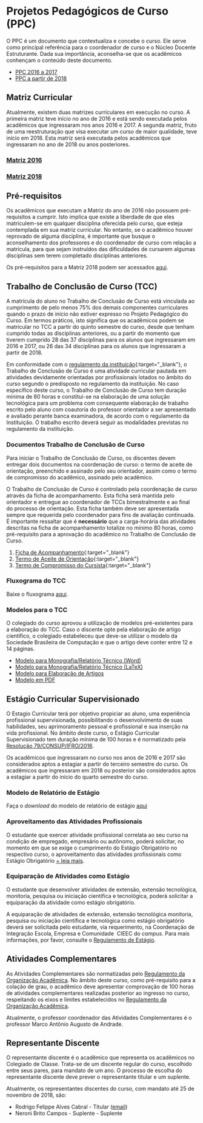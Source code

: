 # Projetos Pedagógicos de Curso (PPC)
O PPC é um documento que contextualiza e concebe o curso. Ele serve como principal referência para o coordenador de curso e o Núcleo Docente Estruturante. Dada sua importância, aconselha-se que os acadêmicos conhençam o conteúdo deste documento.

 - [PPC 2016 a 2017](https://drive.google.com/file/d/1SO7jyiR0_I3PXQCwLWOhWoruCsze3EsL/view?usp=sharing)
 - [PPC a partir de 2018](https://drive.google.com/file/d/1Ut1_sUNPZpwAObERxqfLQ-oEqp0Ip5CP/view?usp=sharing)

## Matriz Curricular
Atualmente, existem duas matrizes curriculares em execução no curso. A primeira matriz teve início no ano de 2016 e está sendo executada pelos acadêmicos que ingressaram nos anos 2016 e 2017. A segunda matriz, fruto de uma reestruturação que visa executar um curso de maior qualidade, teve início em 2018. Esta matriz será executada pelos acadêmicos que ingressaram no ano de 2018 ou anos posteriores.
### [Matriz 2016](matriz2016.md)
### [Matriz 2018](matriz2018.md)

## Pré-requisitos
Os acadêmicos que executam a Matriz do ano de 2016 não possuem pré-requisitos a cumprir. Isto implica que existe a liberdade de que eles matriculem-se em qualquer disciplina oferecida pelo curso, que esteja contemplada em sua matriz curricular. No entanto, se o acadêmico houver reprovado de alguma disciplina, é importante que busque o aconselhamento dos professores e do coordenador de curso com relação a matrícula, para que sejam instruídos das dificuldades de cursarem algumas disciplinas sem terem completado disciplinas anteriores.

Os pré-requisitos para a Matriz 2018 podem ser acessados [aqui](prerequisitos2018.md).

## Trabalho de Conclusão de Curso (TCC)
A matrícula do aluno no Trabalho de Conclusão de Curso está vinculada ao cumprimento de pelo menos 75% dos demais componentes curriculares quando o prazo de início não estiver expresso no Projeto Pedagógico do Curso. Em termos práticos, isto significa que os acadêmicos podem se matricular no TCC a partir do quinto semestre do curso, desde que tenham cumprido todas as disciplinas anteriores, ou a partir do momento que tiverem cumprido 28 das 37 disciplinas para os alunos que ingressaram em 2016 e 2017, ou 26 das 34 disciplinas para os alunos que ingressaram a partir de 2018.

Em conformidade com o [regulamento da instituição](https://drive.google.com/file/d/1Y7W--bNQhib6z3BuQVvPQE4Oe_ZYrqBN/view?usp=sharing){:target="_blank"}, o Trabalho de Conclusão de Curso é uma atividade curricular pautada em atividades devidamente orientadas por profissionais lotados no âmbito do curso segundo o predisposto no regulamento da instituição. No caso específico deste curso, o Trabalho de Conclusão de Curso tem duração mínima de 80 horas e constitui-se na elaboração de uma solução tecnológica para um problema com consequente elaboração de trabalho escrito pelo aluno com coautoria do professor orientador a ser apresentado e avaliado perante banca examinadora, de acordo com o regulamento da Instituição. O trabalho escrito deverá seguir as modalidades previstas no regulamento da instituição.

### Documentos Trabalho de Conclusão de Curso
Para iniciar o Trabalho de Conclusão de Curso, os discentes devem entregar dois documentos na coordenação de curso: o termo de aceite de orientação, preenchido e assinado pelo seu orientador, assim como o termo de compromisso do acadêmico, assinado pelo acadêmico.

O Trabalho de Conclusão de Curso é controlado pela coordenação de curso através da ficha de acompanhamento. Esta ficha será mantida pelo orientador e entregue ao coordenador de TCCs bimestralmente e ao final do processo de orientação. Esta ficha também deve ser apresentada sempre que requerida pelo coordenador para fins de avaliação continuada. É importante ressaltar que é **necessário** que a carga-horária das atividades descritas na ficha de acompanhamento totalize no mínimo 80 horas, como pré-requisito para a aprovação do acadêmico no Trabalho de Conclusão de Curso.

1. [Ficha de Acompanhamento](https://drive.google.com/open?id=1xYMvGIEIPx2Od7VLBJAsY-XgtBEC8l6X){:target="_blank"}
2. [Termo de Aceite de Orientação](https://drive.google.com/file/d/16Vlzgi8sV7i6o7LftX6brEeKzP5aBwSZ/view?usp=sharing){:target="_blank"}
3. [Termo de Compromisso do Cursista](https://drive.google.com/file/d/1o1OWNuFEe-efVIzPBiPCG19jqYs3xJTi/view?usp=sharing){:target="_blank"}

### Fluxograma do TCC 
Baixe o fluxograma [aqui](https://drive.google.com/file/d/1E7w3rT8TeIjPoFM4UkKkv0f9flDYuFLt/view?usp=sharing).

### Modelos para o TCC
O colegiado do curso aprovou a utilização de modelos pré-existentes para a elaboração do TCC. Caso o discente opte pela elaboração de artigo científico, o colegiado estabeleceu que deve-se utilizar o modelo da Sociedade Brasileira de Computação e que o artigo deve conter entre 12 e 14 páginas.

 - [Modelo para Monografia/Relatório Técnico (Word)](https://drive.google.com/file/d/1S2C-1ESf7XwYFCEboTN10sjQ_MSg7dRs/view?usp=sharing)
 - [Modelo para Monografia/Relatório Técnico (LaTeX)](https://drive.google.com/file/d/1-1AbEHaMzHmBhIvj_Smt8J3cpEHDRV2v/view?usp=sharing)
 - [Modelo para Elaboração de Artigos](https://drive.google.com/file/d/15iVio5f4Z5tEJYGLvcmIaE8M90O6m7Vy/view?usp=sharing)
 - [Modelo em PDF](https://drive.google.com/file/d/1bVlpDlKoPc9RyQww3b2kjhspaKWjf14D/view?usp=sharing)

## Estágio Curricular Supervisionado
O Estagio Curricular terá por objetivo propiciar ao aluno, uma experiência profissional supervisionada, possibilitando o desenvolvimento de suas habilidades, seu aprimoramento pessoal e profissional e sua inserção na vida profissional. No âmbito deste curso, o Estágio Curricular Supervisionado tem duração mínima de 100 horas e é normatizado pela [Resolução 79/CONSUP/IFRO/2016](https://drive.google.com/file/d/1is99LyOYpzHprO--sNzq8HeohDBxL2Hi/view?usp=sharing). 

Os acadêmicos que ingressaram no curso nos anos de 2016 e 2017 são considerados aptos a estagiar a partir do terceiro semestre do curso. Os acadêmicos que ingressaram em 2018 ou posterior são considerados aptos a estagiar a partir do início do quarto semestre do curso.

### Modelo de Relatório de Estágio
Faça o *download* do modelo de relatório de estágio [aqui](https://drive.google.com/file/d/1mis2kClFbSr-OXhG4kj9y1WtEYcq7y6P/view?usp=sharing)
<!-- Clique [aqui](docs-estagio.md) para acessar os demais documentos relacionados.-->

### Aproveitamento das Atividades Profissionais
O estudante que exercer atividade profissional correlata ao seu curso na condição de empregado, empresário ou autônomo, poderá solicitar, no momento em que se exige o cumprimento do Estágio Obrigatório no respectivo curso, o aproveitamento das atividades profissionais como Estágio Obrigatório [+ leia mais](https://drive.google.com/file/d/1is99LyOYpzHprO--sNzq8HeohDBxL2Hi/view?usp=sharing).

### Equiparação de Atividades como Estágio
O estudante que desenvolver atividades de extensão, extensão tecnológica, monitoria, pesquisa ou iniciação científica e tecnológica, poderá solicitar a equiparação da atividade como estágio obrigatório.

A equiparação de atividades de extensão, extensão tecnológica monitoria, pesquisa ou iniciação científica e tecnológica como estágio obrigatório deverá ser solicitada pelo estudante, via requerimento, na Coordenação de Integração Escola, Empresa e Comunidade ­ CIEEC do *campus*. Para mais informações, por favor, consulte o [Regulamento de Estágio](https://drive.google.com/file/d/1is99LyOYpzHprO--sNzq8HeohDBxL2Hi/view?usp=sharing).

## Atividades Complementares
As Atividades Complementares são normatizadas pelo [Regulamento da Organização Acadêmica](https://drive.google.com/file/d/1aS53bX3Jtn9dZ53lZ-kEr864NhK9PAyz/view?usp=sharing). No âmbito deste curso, como pré-requisito para a colação de grau, o acadêmico deve apresentar comprovação de 100 horas de atividades complementares realizadas posterior ao ingresso no curso, respeitando os eixos e limites estabelecidos no [Regulamento da Organização Acadêmica](https://drive.google.com/file/d/1aS53bX3Jtn9dZ53lZ-kEr864NhK9PAyz/view?usp=sharing). 

Atualmente, o professor coordenador das Atividades Complementares é o professor Marco Antônio Augusto de Andrade.


## Representante Discente
O representante discente é o acadêmico que representa os acadêmicos no Colegiado de Classe. Trata-se de um discente regular do curso, escolhido entre seus pares, para mandato de um ano. O processo de escolha do representante discente deve prever o representante titular e um suplente.

Atualmente, os representantes discentes do curso, com mandato até 25 de novembro de 2018, são:

 - Rodrigo Felippe Alves Cabral  - Titular ([email](mailto:rodrigofelippeac@gmail.com))
 - Neroni Brito Campos - Suplente - Suplente

<!-- You can use the [editor on GitHub](https://github.com/ADSVilhena/ADSVilhena.github.io/edit/master/index.md) to maintain and preview the content for your website in Markdown files.

Whenever you commit to this repository, GitHub Pages will run [Jekyll](https://jekyllrb.com/) to rebuild the pages in your site, from the content in your Markdown files.

### Markdown

Markdown is a lightweight and easy-to-use syntax for styling your writing. It includes conventions for

```markdown
Syntax highlighted code block

# Header 1
## Header 2
### Header 3

- Bulleted
- List

1. Numbered
2. List

**Bold** and _Italic_ and `Code` text

[Link](url) and ![Image](src)
```

For more details see [GitHub Flavored Markdown](https://guides.github.com/features/mastering-markdown/).

### Jekyll Themes

Your Pages site will use the layout and styles from the Jekyll theme you have selected in your [repository settings](https://github.com/ADSVilhena/ADSVilhena.github.io/settings). The name of this theme is saved in the Jekyll `_config.yml` configuration file.

### Support or Contact

Having trouble with Pages? Check out our [documentation](https://help.github.com/categories/github-pages-basics/) or [contact support](https://github.com/contact) and we’ll help you sort it out. -->
